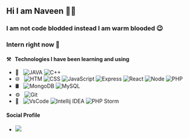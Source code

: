 ## Hi I am Naveen 👋👋

### I am not code blodded instead I am warm blooded 😉 
### Intern right now 🔭

#### ⚒ &nbsp; Technologies I have been learning and using
- 🧮 &nbsp; ![JAVA](https://img.shields.io/badge/-Java-333333?style=flat&logo=java&logoColor=33ccff)  ![C++](https://img.shields.io/badge/-C++-333333?style=flat&logo=c%2B%2B)
- 🌐 &nbsp; ![HTM ](https://img.shields.io/badge/-HTML-333333?style=flat&logo=html5&logoColor=f2793d) ![CSS](https://img.shields.io/badge/-CSS-333333?style=flat&logo=css3&logoColor=3d9feb) ![JavaScript](https://img.shields.io/badge/-JavaScript-333333?style=flat&logo=javascript) ![Express](https://img.shields.io/badge/-Express-333333?style=flat&logo=express) ![React](https://img.shields.io/badge/-React-333333?style=flat&logo=react) ![Node](https://img.shields.io/badge/-Node-333333?style=flat&logo=node.js) ![PHP](https://img.shields.io/badge/-PHP-333333?style=flat&logo=php)
- 🛢 &nbsp; ![MongoDB](https://img.shields.io/badge/-MongoDB-333333?style=flat&logo=mongodb) ![MySQL](https://img.shields.io/badge/-MySQL-333333?style=flat&logo=mysql&logoColor=ccd9ff) 
- ⚙️ &nbsp; ![Git](https://img.shields.io/badge/-Git-333333?style=flat&logo=git)
- 🔨 &nbsp; ![VsCode](https://img.shields.io/badge/-VsCode-333333?style=flat&logo=visual-studio-code&logoColor=blue) ![Intellij IDEA](https://img.shields.io/badge/-Intellij%20IDEA-333333?style=flat&logo=intellij-idea&logoColor=ed6fac)  ![PHP Storm](https://img.shields.io/badge/-PHP%20Storm-333333?style=flat&logo=phpstorm&logoColor=8792fa)

#### Social Profile
- [![](https://img.shields.io/badge/-LinkedIn-333333?style=flat&logo=linkedin&logoColor=blue)](https://www.linkedin.com/in/naveenkumarreddyk)
